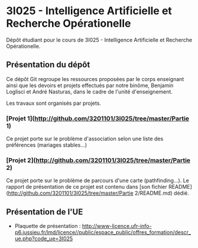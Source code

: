 
# 3I025 - Intelligence Artificielle et Recherche Opérationelle

Dépôt étudiant pour le cours de 3I025 - Intelligence Artificielle et Recherche Opérationelle.

## Présentation du dépôt

Ce dépôt Git regroupe les ressources proposées par le corps enseignant ainsi que les devoirs et projets effectués par notre binôme, Benjamin Loglisci et André Nasturas, dans le cadre de l'unité d'enseignement.

Les travaux sont organisés par projets.

### [Projet 1](http://github.com/3201101/3I025/tree/master/Partie 1)

Ce projet porte sur le problème d'association selon une liste des préférences (mariages stables...)

### [Projet 2](http://github.com/3201101/3I025/tree/master/Partie 2)

Ce projet porte sur le problème de parcours d'une carte (pathfinding...). Le rapport de présentation de ce projet est contenu dans [son fichier README](http://github.com/3201101/3I025/tree/master/Partie 2/README.md) dédié.


## Présentation de l'UE

* Plaquette de présentation : http://www-licence.ufr-info-p6.jussieu.fr/lmd/licence//public/espace_public/offres_formation/descr_ue.php?code_ue=3I025
